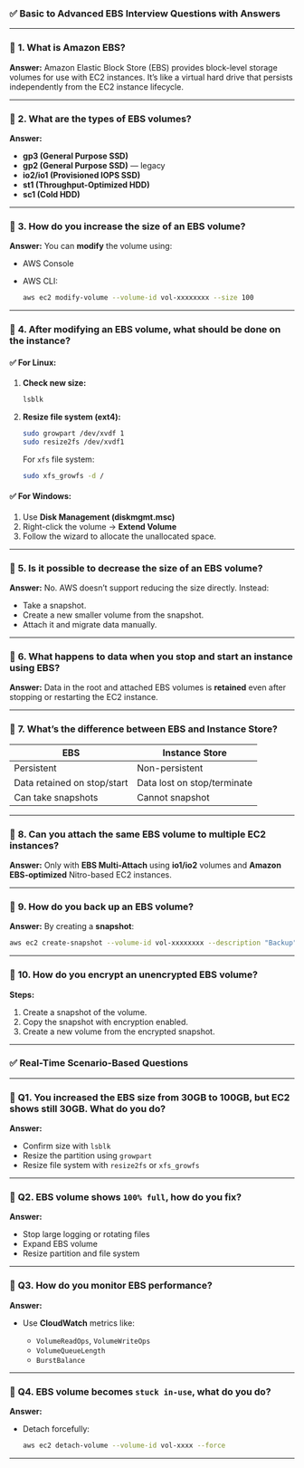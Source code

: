### ✅ **Basic to Advanced EBS Interview Questions with Answers**

---

### 🔹 **1. What is Amazon EBS?**

**Answer:**
Amazon Elastic Block Store (EBS) provides block-level storage volumes for use with EC2 instances. It’s like a virtual hard drive that persists independently from the EC2 instance lifecycle.

---

### 🔹 **2. What are the types of EBS volumes?**

**Answer:**

* **gp3 (General Purpose SSD)**
* **gp2 (General Purpose SSD)** — legacy
* **io2/io1 (Provisioned IOPS SSD)**
* **st1 (Throughput-Optimized HDD)**
* **sc1 (Cold HDD)**

---

### 🔹 **3. How do you increase the size of an EBS volume?**

**Answer:**
You can **modify** the volume using:

* AWS Console
* AWS CLI:

  ```bash
  aws ec2 modify-volume --volume-id vol-xxxxxxxx --size 100
  ```

---

### 🔹 **4. After modifying an EBS volume, what should be done on the instance?**

#### ✅ **For Linux:**

1. **Check new size:**

   ```bash
   lsblk
   ```
2. **Resize file system (ext4):**

   ```bash
   sudo growpart /dev/xvdf 1
   sudo resize2fs /dev/xvdf1
   ```

   For `xfs` file system:

   ```bash
   sudo xfs_growfs -d /
   ```

#### ✅ **For Windows:**

1. Use **Disk Management (diskmgmt.msc)**
2. Right-click the volume → **Extend Volume**
3. Follow the wizard to allocate the unallocated space.

---

### 🔹 **5. Is it possible to decrease the size of an EBS volume?**

**Answer:**
No. AWS doesn’t support reducing the size directly. Instead:

* Take a snapshot.
* Create a new smaller volume from the snapshot.
* Attach it and migrate data manually.

---

### 🔹 **6. What happens to data when you stop and start an instance using EBS?**

**Answer:**
Data in the root and attached EBS volumes is **retained** even after stopping or restarting the EC2 instance.

---

### 🔹 **7. What’s the difference between EBS and Instance Store?**

| EBS                         | Instance Store              |
| --------------------------- | --------------------------- |
| Persistent                  | Non-persistent              |
| Data retained on stop/start | Data lost on stop/terminate |
| Can take snapshots          | Cannot snapshot             |

---

### 🔹 **8. Can you attach the same EBS volume to multiple EC2 instances?**

**Answer:**
Only with **EBS Multi-Attach** using **io1/io2** volumes and **Amazon EBS-optimized** Nitro-based EC2 instances.

---

### 🔹 **9. How do you back up an EBS volume?**

**Answer:**
By creating a **snapshot**:

```bash
aws ec2 create-snapshot --volume-id vol-xxxxxxxx --description "Backup"
```

---

### 🔹 **10. How do you encrypt an unencrypted EBS volume?**

**Steps:**

1. Create a snapshot of the volume.
2. Copy the snapshot with encryption enabled.
3. Create a new volume from the encrypted snapshot.

---

### ✅ **Real-Time Scenario-Based Questions**

---

### 🔸 **Q1. You increased the EBS size from 30GB to 100GB, but EC2 shows still 30GB. What do you do?**

**Answer:**

* Confirm size with `lsblk`
* Resize the partition using `growpart`
* Resize file system with `resize2fs` or `xfs_growfs`

---

### 🔸 **Q2. EBS volume shows `100% full`, how do you fix?**

**Answer:**

* Stop large logging or rotating files
* Expand EBS volume
* Resize partition and file system

---

### 🔸 **Q3. How do you monitor EBS performance?**

**Answer:**

* Use **CloudWatch** metrics like:

  * `VolumeReadOps`, `VolumeWriteOps`
  * `VolumeQueueLength`
  * `BurstBalance`

---

### 🔸 **Q4. EBS volume becomes `stuck in-use`, what do you do?**

**Answer:**

* Detach forcefully:

  ```bash
  aws ec2 detach-volume --volume-id vol-xxxx --force
  ```

---
